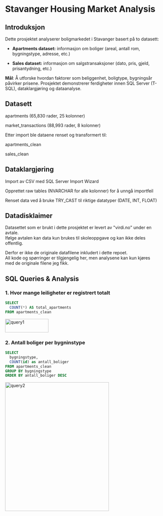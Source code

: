 # Stavanger Housing Market Analysis

## Introduksjon

Dette prosjektet analyserer boligmarkedet i Stavanger basert på to datasett:

- **Apartments dataset:** informasjon om boliger (areal, antall rom, bygningstype, adresse, etc.)

- **Sales dataset:** informasjon om salgstransaksjoner (dato, pris, gjeld, prisantydning, etc.)

**Mål**: Å utforske hvordan faktorer som beliggenhet, boligtype, bygningsår påvirker prisene.
Prosjektet demonstrerer ferdigheter innen SQL Server (T-SQL), dataklargjøring og dataanalyse.

## Datasett

apartments (65,830 rader, 25 kolonner)

market_transactions (88,993 rader, 8 kolonner)

Etter import ble dataene renset og transformert til:

apartments_clean

sales_clean

## Dataklargjøring

Import av CSV med SQL Server Import Wizard

Opprettet raw tables (NVARCHAR for alle kolonner) for å unngå importfeil

Renset data ved å bruke TRY_CAST til riktige datatyper (DATE, INT, FLOAT)

## Datadisklaimer

Datasettet som er brukt i dette prosjektet er levert av "virdi.no" under en avtale.  
Ifølge avtalen kan data kun brukes til skoleoppgave og kan ikke deles offentlig.  

Derfor er ikke de originale datafilene inkludert i dette repoet.  
All kode og spørringer er tilgjengelig her, men analysene kan kun kjøres med de originale filene jeg fikk.

## SQL Queries & Analysis

### 1. Hvor mange leiligheter er registrert totalt

```sql
SELECT 
  COUNT(*) AS total_apartments
FROM apartments_clean
```
<img width="141" height="44" alt="query1" src="https://github.com/user-attachments/assets/8469d87d-5bbe-4d80-8cc0-951bd9e80a5b" />

### 2. Antall boliger per bygninstype
```sql
SELECT
  bygningstype,
  COUNT(id) as antall_boliger
FROM apartments_clean
GROUP BY bygningstype
ORDER BY antall_boliger DESC
```
<img width="338" height="419" alt="query2" src="https://github.com/user-attachments/assets/c288303e-2a7c-4cff-8196-5d4142879d6b" />


